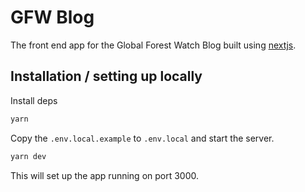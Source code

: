 # GFW Blog

The front end app for the Global Forest Watch Blog built using [nextjs](https://nextjs.org/).

## Installation / setting up locally

Install deps

```bash
yarn
```

Copy the `.env.local.example` to `.env.local` and start the server.

```bash
yarn dev
```

This will set up the app running on port 3000.